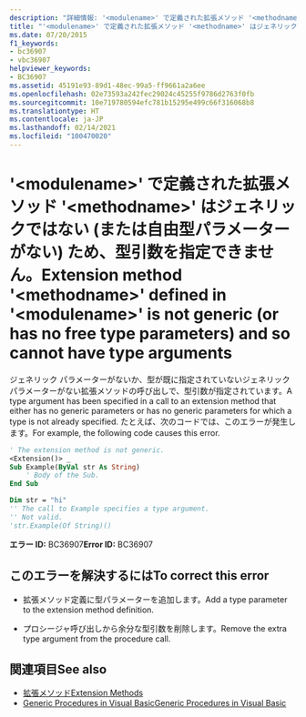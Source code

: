 ```yaml
---
description: "詳細情報: '<modulename>' で定義された拡張メソッド '<methodname>' はジェネリックではない (または自由型パラメーターがない) ため、型引数を指定できません"
title: "'<modulename>' で定義された拡張メソッド '<methodname>' はジェネリックではない (または自由型パラメーターがない) ため、型引数を指定できません。"
ms.date: 07/20/2015
f1_keywords:
- bc36907
- vbc36907
helpviewer_keywords:
- BC36907
ms.assetid: 45191e93-89d1-48ec-99a5-ff9661a2a6ee
ms.openlocfilehash: 02e73593a242fec29024c45255f9786d2763f0fb
ms.sourcegitcommit: 10e719780594efc781b15295e499c66f316068b8
ms.translationtype: HT
ms.contentlocale: ja-JP
ms.lasthandoff: 02/14/2021
ms.locfileid: "100470020"
---
```

# <a name="extension-method-methodname-defined-in-modulename-is-not-generic-or-has-no-free-type-parameters-and-so-cannot-have-type-arguments"></a><span data-ttu-id="fa573-103">'\<modulename>' で定義された拡張メソッド '\<methodname>' はジェネリックではない (または自由型パラメーターがない) ため、型引数を指定できません。</span><span class="sxs-lookup"><span data-stu-id="fa573-103">Extension method '\<methodname>' defined in '\<modulename>' is not generic (or has no free type parameters) and so cannot have type arguments</span></span>

<span data-ttu-id="fa573-104">ジェネリック パラメーターがないか、型が既に指定されていないジェネリック パラメーターがない拡張メソッドの呼び出しで、型引数が指定されています。</span><span class="sxs-lookup"><span data-stu-id="fa573-104">A type argument has been specified in a call to an extension method that either has no generic parameters or has no generic parameters for which a type is not already specified.</span></span> <span data-ttu-id="fa573-105">たとえば、次のコードでは、このエラーが発生します。</span><span class="sxs-lookup"><span data-stu-id="fa573-105">For example, the following code causes this error.</span></span>  
  
```vb  
' The extension method is not generic.  
<Extension()> _  
Sub Example(ByVal str As String)  
    ' Body of the Sub.  
End Sub  
```  
  
```vb  
Dim str = "hi"  
'' The call to Example specifies a type argument.  
'' Not valid.  
'str.Example(Of String)()  
```  
  
 <span data-ttu-id="fa573-106">**エラー ID:** BC36907</span><span class="sxs-lookup"><span data-stu-id="fa573-106">**Error ID:** BC36907</span></span>  
  
## <a name="to-correct-this-error"></a><span data-ttu-id="fa573-107">このエラーを解決するには</span><span class="sxs-lookup"><span data-stu-id="fa573-107">To correct this error</span></span>  
  
- <span data-ttu-id="fa573-108">拡張メソッド定義に型パラメーターを追加します。</span><span class="sxs-lookup"><span data-stu-id="fa573-108">Add a type parameter to the extension method definition.</span></span>  
  
- <span data-ttu-id="fa573-109">プロシージャ呼び出しから余分な型引数を削除します。</span><span class="sxs-lookup"><span data-stu-id="fa573-109">Remove the extra type argument from the procedure call.</span></span>  
  
## <a name="see-also"></a><span data-ttu-id="fa573-110">関連項目</span><span class="sxs-lookup"><span data-stu-id="fa573-110">See also</span></span>

- [<span data-ttu-id="fa573-111">拡張メソッド</span><span class="sxs-lookup"><span data-stu-id="fa573-111">Extension Methods</span></span>](../programming-guide/language-features/procedures/extension-methods.md)
- [<span data-ttu-id="fa573-112">Generic Procedures in Visual Basic</span><span class="sxs-lookup"><span data-stu-id="fa573-112">Generic Procedures in Visual Basic</span></span>](../programming-guide/language-features/data-types/generic-procedures.md)
